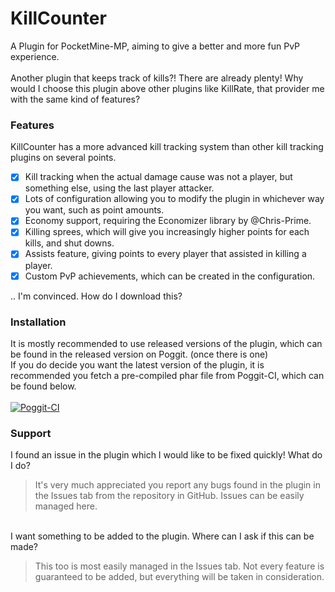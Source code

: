 # KillCounter
A Plugin for PocketMine-MP, aiming to give a better and more fun PvP experience.
<br><br>
Another plugin that keeps track of kills?! There are already plenty! Why would I choose this plugin above other plugins like KillRate, that provider me with the same kind of features?

### Features
KillCounter has a more advanced kill tracking system than other kill tracking plugins on several points.
- [x] Kill tracking when the actual damage cause was not a player, but something else, using the last player attacker.
- [x] Lots of configuration allowing you to modify the plugin in whichever way you want, such as point amounts.
- [x] Economy support, requiring the Economizer library by @Chris-Prime.
- [x] Killing sprees, which will give you increasingly higher points for each kills, and shut downs.
- [x] Assists feature, giving points to every player that assisted in killing a player.
- [x] Custom PvP achievements, which can be created in the configuration.

.. I'm convinced. How do I download this?

### Installation
It is mostly recommended to use released versions of the plugin, which can be found in the released version on Poggit. (once there is one)<br>
If you do decide you want the latest version of the plugin, it is recommended you fetch a pre-compiled phar file from Poggit-CI, which can be found below.
<br><br>
[![Poggit-CI](https://poggit.pmmp.io/ci.shield/BlockHorizons/KillCounter/KillCounter)](https://poggit.pmmp.io/ci/BlockHorizons/KillCounter/KillCounter)

### Support
I found an issue in the plugin which I would like to be fixed quickly! What do I do?<br>
> It's very much appreciated you report any bugs found in the plugin in the Issues tab from the repository in GitHub. Issues can be easily managed here.

<br>
I want something to be added to the plugin. Where can I ask if this can be made?<br>

> This too is most easily managed in the Issues tab. Not every feature is guaranteed to be added, but everything will be taken in consideration.
